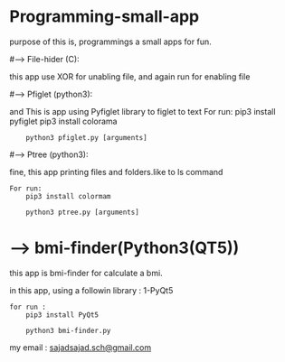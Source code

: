 # Programming-small-app

purpose of this is, programmings a small apps for fun.

#--> File-hider (C): 

this app use XOR for unabling file, and again run for enabling file

#--> Pfiglet (python3):

and This is app using Pyfiglet library to figlet to text
	For run:
		pip3 install pyfiglet
		pip3 install colorama
		
		python3 pfiglet.py [arguments]

#--> Ptree (python3):

fine, this app printing files and folders.like to ls command

	For run:
		pip3 install colormam
		
		python3 ptree.py [arguments]

# --> bmi-finder(Python3(QT5))
this app is bmi-finder for calculate a bmi.

in this app, using a followin library :
	1-PyQt5
	
	for run :
		pip3 install PyQt5

		python3 bmi-finder.py 

my email : sajadsajad.sch@gmail.com 
